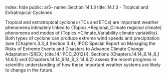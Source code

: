 index: hide
public: ar5-
name: Section 14.1.3
title: 14.1.3 - Tropical and Extratropical Cyclones

Tropical and extratropical cyclones (TCs and ETCs) are important weather phenomena intimately linked to {Topics.*Regional_Climate regional climate} phenomena and modes of {Topics.*Climate_Variability climate variability}. Both types of cyclone can produce extreme wind speeds and precipitation (see {Chapters.3.3_4 Section 3.4}, IPCC Special Report on Managing the Risks of Extreme Events and Disasters to Advance Climate Change Adaptation (SREX; {cite.14.'IPCC_2012})). Sections {Chapters.14.14_6.14_6_1 14.6.1} and {Chapters.14.14_6.14_6_2 14.6.2} assess the recent progress in scientific understanding of how these important weather systems are likely to change in the future.
